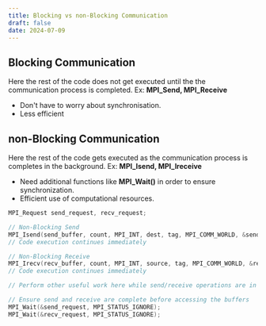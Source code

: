 ```yaml
---
title: Blocking vs non-Blocking Communication
draft: false
date: 2024-07-09
---
```


## Blocking Communication 
Here the rest of the code does not get executed until the the communication process is completed. 
Ex: **MPI_Send, MPI_Receive**
- Don't have to worry about synchronisation. 
- Less efficient
## non-Blocking Communication 
Here the rest of the code gets executed as the communication process is completes in the background. 
Ex: **MPI_Isend, MPI_Ireceive**
- Need additional functions like **MPI_Wait()** in order to ensure synchronization. 
- Efficient use of computational resources. 
```c
MPI_Request send_request, recv_request;

// Non-Blocking Send
MPI_Isend(send_buffer, count, MPI_INT, dest, tag, MPI_COMM_WORLD, &send_request);
// Code execution continues immediately

// Non-Blocking Receive
MPI_Irecv(recv_buffer, count, MPI_INT, source, tag, MPI_COMM_WORLD, &recv_request);
// Code execution continues immediately

// Perform other useful work here while send/receive operations are in progress

// Ensure send and receive are complete before accessing the buffers
MPI_Wait(&send_request, MPI_STATUS_IGNORE);
MPI_Wait(&recv_request, MPI_STATUS_IGNORE);
```



